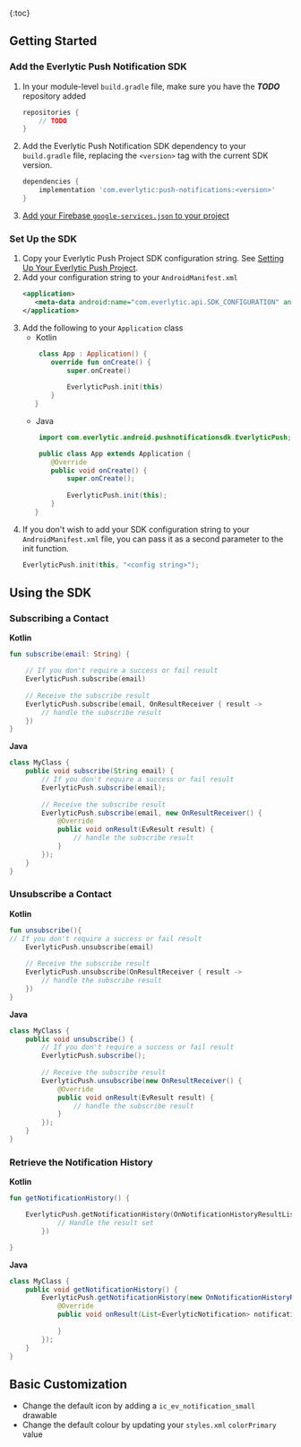 {:toc}

## Getting Started

### Add the Everlytic Push Notification SDK 
1. In your module-level `build.gradle` file, make sure you have the _**TODO**_ repository added
    ```groovy
    repositories {
        // TODO
    }
    ```
1. Add the Everlytic Push Notification SDK dependency to your `build.gradle` file, replacing the `<version>` tag with the current SDK version.
    
    ```groovy
    dependencies {
        implementation 'com.everlytic:push-notifications:<version>'
    }
    ```
1. [Add your Firebase `google-services.json` to your project](https://firebase.google.com/docs/android/setup?authuser=0#add-config-file)

### Set Up the SDK

1. Copy your Everlytic Push Project SDK configuration string. See [Setting Up Your Everlytic Push Project](./list_setup.html).
1. Add your configuration string to your `AndroidManifest.xml` 
    ```xml
    <application>
       <meta-data android:name="com.everlytic.api.SDK_CONFIGURATION" android:value="<your config string>"></meta-data>
   </application>
    ```
1. Add the following to your `Application` class
    - Kotlin 
    ```kotlin
        class App : Application() {
           override fun onCreate() {
               super.onCreate()
               
               EverlyticPush.init(this)
           }
       }
    ```
    - Java
    ```java
        import com.everlytic.android.pushnotificationsdk.EverlyticPush;
    
        public class App extends Application {
           @Override
           public void onCreate() {
               super.onCreate();
       
               EverlyticPush.init(this);
           }
       }
    ```
1. If you don't wish to add your SDK configuration string to your `AndroidManifest.xml` file, you can pass it as a second parameter to the init function. 
    ```kotlin
    EverlyticPush.init(this, "<config string>");
    ```

## Using the SDK

### Subscribing a Contact
**Kotlin**
```kotlin
fun subscribe(email: String) {

    // If you don't require a success or fail result
    EverlyticPush.subscribe(email)
    
    // Receive the subscribe result
    EverlyticPush.subscribe(email, OnResultReceiver { result ->
        // handle the subscribe result
    })
}
```

**Java**
```java
class MyClass {
    public void subscribe(String email) {
        // If you don't require a success or fail result
        EverlyticPush.subscribe(email);
        
        // Receive the subscribe result
        EverlyticPush.subscribe(email, new OnResultReceiver() {
            @Override
            public void onResult(EvResult result) {
                // handle the subscribe result
            }
        });
    }
}
```

### Unsubscribe a Contact

**Kotlin**
```kotlin
fun unsubscribe(){
// If you don't require a success or fail result
    EverlyticPush.unsubscribe(email)
    
    // Receive the subscribe result
    EverlyticPush.unsubscribe(OnResultReceiver { result ->
        // handle the subscribe result
    })
}
```

**Java**
```java
class MyClass {
    public void unsubscribe() {
        // If you don't require a success or fail result
        EverlyticPush.subscribe();
        
        // Receive the subscribe result
        EverlyticPush.unsubscribe(new OnResultReceiver() {
            @Override
            public void onResult(EvResult result) {
                // handle the subscribe result
            }
        });
    }
}
```

### Retrieve the Notification History

**Kotlin**
```kotlin
fun getNotificationHistory() {

    EverlyticPush.getNotificationHistory(OnNotificationHistoryResultListener { notifications ->
            // Handle the result set
        })

}
```

**Java**
```java
class MyClass {
    public void getNotificationHistory() {
        EverlyticPush.getNotificationHistory(new OnNotificationHistoryResultListener() {
            @Override
            public void onResult(List<EverlyticNotification> notifications) {
                
            }
        });
    }
}
```

## Basic Customization

- Change the default icon by adding a `ic_ev_notification_small`
  drawable
- Change the default colour by updating your `styles.xml` `colorPrimary`
  value